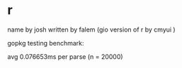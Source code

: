 # r
name by josh written by falem (gio version of r by cmyui )

gopkg testing benchmark:

avg 0.076653ms per parse (n = 20000)
